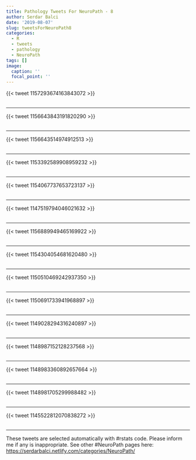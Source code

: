 ```yaml
---
title: Pathology Tweets For NeuroPath - 8
author: Serdar Balci
date: '2019-08-07'
slug: tweetsForNeuroPath8
categories:
  - R
  - tweets
  - pathology
  - NeuroPath
tags: []
image:
  caption: ''
  focal_point: ''
---
```



{{< tweet 1157293674163843072 >}}
<br>
<br>
<hr>
{{< tweet 1156643843191820290 >}}
<br>
<br>
<hr>
{{< tweet 1156643514974912513 >}}
<br>
<br>
<hr>
{{< tweet 1153392589908959232 >}}
<br>
<br>
<hr>
{{< tweet 1154067737653723137 >}}
<br>
<br>
<hr>
{{< tweet 1147519794046021632 >}}
<br>
<br>
<hr>
{{< tweet 1156889949465169922 >}}
<br>
<br>
<hr>
{{< tweet 1154304054681620480 >}}
<br>
<br>
<hr>
{{< tweet 1150510469242937350 >}}
<br>
<br>
<hr>
{{< tweet 1150691733941968897 >}}
<br>
<br>
<hr>
{{< tweet 1149028294316240897 >}}
<br>
<br>
<hr>
{{< tweet 1148987152128237568 >}}
<br>
<br>
<hr>
{{< tweet 1148983360892657664 >}}
<br>
<br>
<hr>
{{< tweet 1148981705299988482 >}}
<br>
<br>
<hr>
{{< tweet 1145522812070838272 >}}
<br>
<br>
<hr>


These tweets are selected automatically with #rstats code. Please inform me if any is inappropriate.
See other #NeuroPath pages here: https://serdarbalci.netlify.com/categories/NeuroPath/
